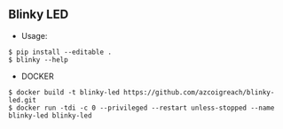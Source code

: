 ## Blinky LED

* Usage:
```
$ pip install --editable .
$ blinky --help
```

* DOCKER

```
$ docker build -t blinky-led https://github.com/azcoigreach/blinky-led.git
$ docker run -tdi -c 0 --privileged --restart unless-stopped --name blinky-led blinky-led
```
